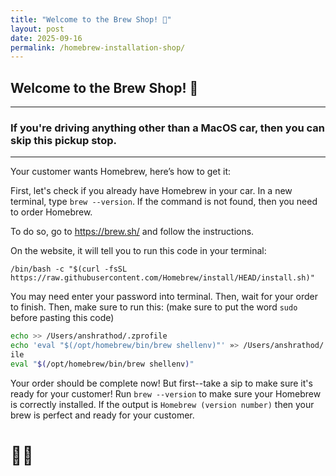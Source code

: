 ```yaml
---
title: "Welcome to the Brew Shop! 🍺"
layout: post
date: 2025-09-16
permalink: /homebrew-installation-shop/
---
```


## Welcome to the Brew Shop! 🍺

---

### If you're driving anything other than a MacOS car, then you can skip this pickup stop.

---

Your customer wants Homebrew, here’s how to get it:

First, let's check if you already have Homebrew in your car. In a new terminal, type `brew --version`. If the command is not found, then you need to order Homebrew. 

To do so, go to https://brew.sh/ and follow the instructions.

On the website, it will tell you to run this code in your terminal:
```
/bin/bash -c "$(curl -fsSL https://raw.githubusercontent.com/Homebrew/install/HEAD/install.sh)"
```
You may need enter your password into terminal. Then, wait for your order to finish. Then, make sure to run this: (make sure to put the word `sudo` before pasting this code)
```bash
echo >> /Users/anshrathod/.zprofile
echo 'eval "$(/opt/homebrew/bin/brew shellenv)"' »> /Users/anshrathod/ •zprof
ile
eval "$(/opt/homebrew/bin/brew shellenv)"
```
Your order should be complete now! But first--take a sip to make sure it's ready for your customer! Run `brew --version` to make sure your Homebrew is correctly installed. If the output is `Homebrew (version number)` then your brew is perfect and ready for your customer. 
# 🎉🎉
